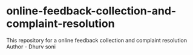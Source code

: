 # online-feedback-collection-and-complaint-resolution
This repository for a online feedback collection and complaint resolution
Author - Dhurv soni

